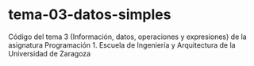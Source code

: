 # tema-03-datos-simples
  Código del tema 3 (Información, datos, operaciones y expresiones) de la asignatura Programación 1. Escuela de Ingeniería y Arquitectura de la Universidad de Zaragoza
